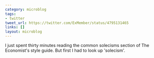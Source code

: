 ```yaml
---
category: microblog
tags:
- twitter
tweet_url: https://twitter.com/ExMember/status/4795131465
links: []
layout: microblog
---
```

I just spent thirty minutes reading the common solecisms section of The Economist's style guide. But first I had to look up 'solecism'.
